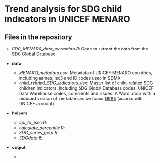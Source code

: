 # Trend analysis for SDG child indicators in UNICEF MENARO

## Files in the repository

-   *SDG_MENARO_data_extraction.R*: Code to extract the data from the SDG Global Database

-   **data**

    -   *MENARO_metadata.csv*: Metadata of UNICEF MENARO countries, including names, iso3 and ID codes used in SDMX
    -   *child_related_SDG_indicators.xlsx*: Master list of child-related SDG children indicators. Including SDG Global Database codes, UNICEF Data Warehouse codes, comments and issues. A Word .docx with a reduced version of the table can be found [HERE](https://unicef-my.sharepoint.com/:w:/g/personal/spalmas_unicef_org/ER2kJOiSRG9Hj8hcSiYwYYUBHgC4sQlZvyaFiA2eTnL4HQ?e=nL9o7y) (access with UNICEF account).

-   **helpers**

    -   *api_to_json.R*:
    -   *calculate_percentile.R*:
    -   *SDG_series_getp.R*:
    -   *SDGdata.R*:

-   **output**

    -   
